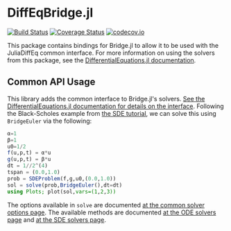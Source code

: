# DiffEqBridge.jl

[![Build Status](https://travis-ci.org/JuliaDiffEq/DiffEqBridge.jl.svg?branch=master)](https://travis-ci.org/JuliaDiffEq/DiffEqBridge.jl)
[![Coverage Status](https://coveralls.io/repos/JuliaDiffEq/DiffEqBridge.jl/badge.svg?branch=master&service=github)](https://coveralls.io/github/JuliaDiffEq/DiffEqBridge.jl?branch=master)
[![codecov.io](http://codecov.io/github/JuliaDiffEq/DiffEqBridge.jl/coverage.svg?branch=master)](http://codecov.io/github/JuliaDiffEq/DiffEqBridge.jl?branch=master)

This package contains bindings for Bridge.jl to allow it to be used with the
JuliaDiffEq common interface. For more information on using the solvers from this
package, see the [DifferentialEquations.jl documentation](https://juliadiffeq.github.io/DiffEqDocs.jl/latest/).

## Common API Usage

This library adds the common interface to Bridge.jl's solvers. [See the DifferentialEquations.jl documentation for details on the interface](http://docs.juliadiffeq.org/latest/index.html). Following the Black-Scholes example from [the SDE tutorial](http://docs.juliadiffeq.org/latest/tutorials/ode_example.html), we can solve this using `BridgeEuler` via the following:

```julia
α=1
β=1
u0=1/2
f(u,p,t) = α*u
g(u,p,t) = β*u
dt = 1//2^(4)
tspan = (0.0,1.0)
prob = SDEProblem(f,g,u0,(0.0,1.0))
sol = solve(prob,BridgeEuler(),dt=dt)
using Plots; plot(sol,vars=(1,2,3))
```

The options available in `solve` are documented [at the common solver options page](http://docs.juliadiffeq.org/latest/basics/common_solver_opts.html). The available methods are documented [at the ODE solvers page](http://docs.juliadiffeq.org/latest/solvers/ode_solve.html#DiffEqBridge.jl-1)
and [at the SDE solvers page](http://docs.juliadiffeq.org/latest/solvers/sde_solve.html#DiffEqBridge.jl-1).
